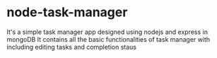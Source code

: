 # node-task-manager

It's a simple task manager app designed using nodejs and express in mongoDB
It contains all the basic functionalities of task manager with including editing tasks and completion staus
